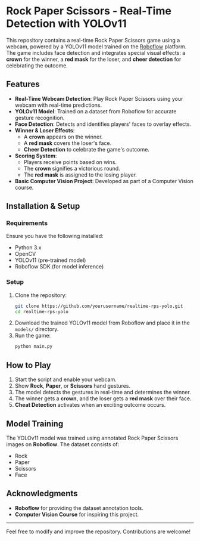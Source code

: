 # Rock Paper Scissors - Real-Time Detection with YOLOv11

This repository contains a real-time Rock Paper Scissors game using a webcam, powered by a YOLOv11 model trained on the [Roboflow](https://roboflow.com) platform. The game includes face detection and integrates special visual effects: a **crown** for the winner, a **red mask** for the loser, and **cheer detection** for celebrating the outcome.

## Features
- **Real-Time Webcam Detection**: Play Rock Paper Scissors using your webcam with real-time predictions.
- **YOLOv11 Model**: Trained on a dataset from Roboflow for accurate gesture recognition.
- **Face Detection**: Detects and identifies players' faces to overlay effects.
- **Winner & Loser Effects**:
  - A **crown** appears on the winner.
  - A **red mask** covers the loser's face.
  - **Cheer Detection** to celebrate the game's outcome.
- **Scoring System**:
  - Players receive points based on wins.
  - The **crown** signifies a victorious round.
  - The **red mask** is assigned to the losing player.
- **Basic Computer Vision Project**: Developed as part of a Computer Vision course.

## Installation & Setup
### Requirements
Ensure you have the following installed:
- Python 3.x
- OpenCV
- YOLOv11 (pre-trained model)
- Roboflow SDK (for model inference)

### Setup
1. Clone the repository:
   ```bash
   git clone https://github.com/yourusername/realtime-rps-yolo.git
   cd realtime-rps-yolo
   ```
2. Download the trained YOLOv11 model from Roboflow and place it in the `models/` directory.
3. Run the game:
   ```bash
   python main.py
   ```

## How to Play
1. Start the script and enable your webcam.
2. Show **Rock**, **Paper**, or **Scissors** hand gestures.
3. The model detects the gestures in real-time and determines the winner.
4. The winner gets a **crown**, and the loser gets a **red mask** over their face.
5. **Cheat Detection** activates when an exciting outcome occurs.

## Model Training
The YOLOv11 model was trained using annotated Rock Paper Scissors images on **Roboflow**. The dataset consists of:
- Rock
- Paper
- Scissors
- Face

## Acknowledgments
- **Roboflow** for providing the dataset annotation tools.
- **Computer Vision Course** for inspiring this project.

---
Feel free to modify and improve the repository. Contributions are welcome!

